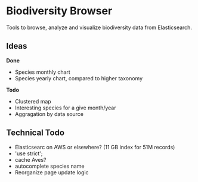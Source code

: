 Biodiversity Browser
====================

Tools to browse, analyze and visualize biodiversity data from Elasticsearch.

Ideas
-----

**Done**

- Species monthly chart
- Species yearly chart, compared to higher taxonomy

**Todo**

- Clustered map
- Interesting species for a give month/year
- Aggragation by data source

Technical Todo
--------------

- Elasticsearc on AWS or elsewhere? (11 GB index for 51M records)
- 'use strict';
- cache Aves?
- autocomplete species name
- Reorganize page update logic


